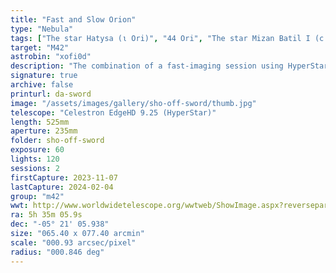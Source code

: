 ```yaml
---
title: "Fast and Slow Orion"
type: "Nebula"
tags: ["The star Hatysa (ι Ori)", "44 Ori", "The star Mizan Batil I (c Ori)", "42 Ori", "The star Trapezium (θ1 Ori A)", "41 Ori A", "The star Mizan Batil II (θ2 Ori)", "43 Ori", "The star θ1 Ori C", "41 Ori C", "The star θ1 Ori D", "41 Ori D", "The star 45 Ori", "NGC1973", "NGC1975", "NGC1976", "Great Orion Nebula", "Orion Nebula", "M42", "NGC1977", "the Running Man Nebula", "NGC1980", "Lower Sword", "NGC1982", "Mairans Nebula", "M43"]
target: "M42"
astrobin: "xofi0d"
description: "The combination of a fast-imaging session using HyperStar and a slower narrowband session with the Redcat and SHO filters."
signature: true
archive: false
printurl: da-sword
image: "/assets/images/gallery/sho-off-sword/thumb.jpg"
telescope: "Celestron EdgeHD 9.25 (HyperStar)"
length: 525mm
aperture: 235mm
folder: sho-off-sword
exposure: 60
lights: 120
sessions: 2
firstCapture: 2023-11-07
lastCapture: 2024-02-04
group: "m42"
wwt: http://www.worldwidetelescope.org/wwtweb/ShowImage.aspx?reverseparity=True&scale=0.932318&name=sho-off-sword.jpg&imageurl=https://deepskyworkflows.com/assets/images/gallery/sho-off-sword/sho-off-sword.jpg&credits=Jeremy+Likness+at+DeepSkyWorkflows.com&creditsUrl=https://deepskyworkflows.com/about&ra=83.723317&dec=-4.873619&x=1049.5&y=4029.5&rotation=511.62&thumb=https://deepskyworkflows.com/assets/images/gallery/sho-off-sword/thumb.jpg
ra: 5h 35m 05.9s
dec: "-05° 21' 05.938"
size: "065.40 x 077.40 arcmin"
scale: "000.93 arcsec/pixel"
radius: "000.846 deg"
---
```

